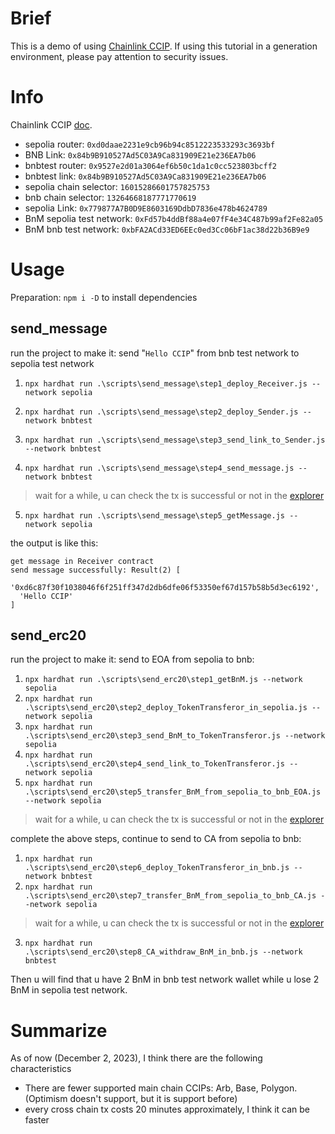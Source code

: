# Brief

This is a demo of using [Chainlink CCIP](https://docs.chain.link/ccip). If using this tutorial in a generation environment, please pay attention to security issues.

# Info

Chainlink CCIP [doc](https://docs.chain.link/ccip/supported-networks/testnet#ethereum-sepolia).

- sepolia router: `0xd0daae2231e9cb96b94c8512223533293c3693bf`
- BNB Link: `0x84b9B910527Ad5C03A9Ca831909E21e236EA7b06`
- bnbtest router: `0x9527e2d01a3064ef6b50c1da1c0cc523803bcff2`
- bnbtest link: `0x84b9B910527Ad5C03A9Ca831909E21e236EA7b06`
- sepolia chain selector: `16015286601757825753`
- bnb chain selector: `13264668187771770619`
- sepolia Link: `0x779877A7B0D9E8603169DdbD7836e478b4624789`
- BnM sepolia test network: `0xFd57b4ddBf88a4e07fF4e34C487b99af2Fe82a05`
- BnM bnb test network: `0xbFA2ACd33ED6EEc0ed3Cc06bF1ac38d22b36B9e9`

# Usage

Preparation: `npm i -D` to install dependencies

## send_message

run the project to make it: send "`Hello CCIP`" from bnb test network to sepolia test network

1. `npx hardhat run .\scripts\send_message\step1_deploy_Receiver.js --network sepolia`

2. `npx hardhat run .\scripts\send_message\step2_deploy_Sender.js --network bnbtest`

3. `npx hardhat run .\scripts\send_message\step3_send_link_to_Sender.js --network bnbtest`

4. `npx hardhat run .\scripts\send_message\step4_send_message.js --network bnbtest`

  > wait for a while, u can check the tx is successful or not in the [explorer](https://ccip.chain.link/msg/0xd6c87f30f1038046f6f251ff347d2db6dfe06f53350ef67d157b58b5d3ec6192)

5. `npx hardhat run .\scripts\send_message\step5_getMessage.js --network sepolia`

the output is like this:

```
get message in Receiver contract
send message successfully: Result(2) [
  '0xd6c87f30f1038046f6f251ff347d2db6dfe06f53350ef67d157b58b5d3ec6192',
  'Hello CCIP'
]
```

## send_erc20

run the project to make it: send to EOA from sepolia to bnb:

1. `npx hardhat run .\scripts\send_erc20\step1_getBnM.js --network sepolia`
2. `npx hardhat run .\scripts\send_erc20\step2_deploy_TokenTransferor_in_sepolia.js --network sepolia`
3. `npx hardhat run .\scripts\send_erc20\step3_send_BnM_to_TokenTransferor.js --network sepolia`
4. `npx hardhat run .\scripts\send_erc20\step4_send_link_to_TokenTransferor.js --network sepolia`
5. `npx hardhat run .\scripts\send_erc20\step5_transfer_BnM_from_sepolia_to_bnb_EOA.js --network sepolia`

  > wait for a while, u can check the tx is successful or not in the [explorer](https://ccip.chain.link/msg/0xecf1aae285f437be980a9b3fc90d9b839503e026295d5ce9e100bc7cf913efa3)

complete the above steps, continue to send to CA from sepolia to bnb:
1. `npx hardhat run .\scripts\send_erc20\step6_deploy_TokenTransferor_in_bnb.js --network bnbtest`
2. `npx hardhat run .\scripts\send_erc20\step7_transfer_BnM_from_sepolia_to_bnb_CA.js --network sepolia`

  > wait for a while, u can check the tx is successful or not in the [explorer](https://ccip.chain.link/msg/0x8f994b30199f0171aea191a8c6c42844dd7324a0493cca25c5d992af3c294f68)

3. `npx hardhat run .\scripts\send_erc20\step8_CA_withdraw_BnM_in_bnb.js --network bnbtest`

Then u will find that u have 2 BnM in bnb test network wallet while u lose 2 BnM in sepolia test network.

# Summarize

As of now (December 2, 2023), I think there are the following characteristics

- There are fewer supported main chain CCIPs: Arb, Base, Polygon. (Optimism doesn't support, but it is support before)
- every cross chain tx costs 20 minutes approximately, I think it can be faster











